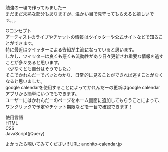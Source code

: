 勉強の一環で作ってみましたー </br>
まだまだ未熟な部分もありますが、温かい目で見守ってもらえると嬉しいです。。。

○コンセプト </br>
アーティストのライブやチケットの情報はツイッターや公式サイトなどで知ることができます。 </br>
特に最近はツイッターによる告知が主流になっていると思います。 </br>
しかし、ツイッターは良くも悪くも流動性があり日々更新され重要な情報を逃すことが多々あると思います。 </br>
（少なくとも自分はそうでした。） </br>
そこでかれんだーでパッとわかり、日常的に見ることができれば逃すことがなくなると思いました。 </br>
google calendarを使用することによってかれんだーの更新はgoogle calendarアプリから簡単にいつでもできます。 </br>
ユーザーにはかれんだーのページをホーム画面に追加してもらうことによって、ワンクリックで予定やチケット期限などを一目で確認できます！ </br>



使用言語 </br>
 HTML </br>
 CSS </br>
 JavaScript(jQuery)


よかったら覗いてみてください‼︎
URL: <a>anohito-calendar.jp </a>
